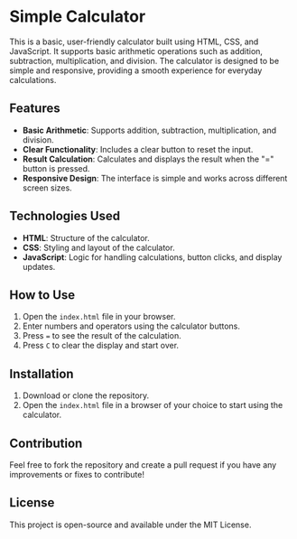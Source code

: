 # Simple Calculator

This is a basic, user-friendly calculator built using HTML, CSS, and JavaScript. It supports basic arithmetic operations such as addition, subtraction, multiplication, and division. The calculator is designed to be simple and responsive, providing a smooth experience for everyday calculations.

## Features
- **Basic Arithmetic**: Supports addition, subtraction, multiplication, and division.
- **Clear Functionality**: Includes a clear button to reset the input.
- **Result Calculation**: Calculates and displays the result when the "=" button is pressed.
- **Responsive Design**: The interface is simple and works across different screen sizes.

## Technologies Used
- **HTML**: Structure of the calculator.
- **CSS**: Styling and layout of the calculator.
- **JavaScript**: Logic for handling calculations, button clicks, and display updates.

## How to Use
1. Open the `index.html` file in your browser.
2. Enter numbers and operators using the calculator buttons.
3. Press `=` to see the result of the calculation.
4. Press `C` to clear the display and start over.

## Installation

1. Download or clone the repository.
2. Open the `index.html` file in a browser of your choice to start using the calculator.

## Contribution

Feel free to fork the repository and create a pull request if you have any improvements or fixes to contribute!

## License

This project is open-source and available under the MIT License.

